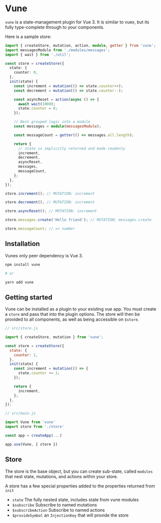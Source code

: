 # Vune

`vune` is a state-management plugin for Vue 3. It is similar to vuex, but its fully type-complete through to your components.

Here is a sample store:

```ts
import { createStore, mutation, action, module, getter } from 'vune';
import messagesModule from './modules/messages';
import { wait } from './util';

const store = createStore({
  state: {
    counter: 0,
  },
  init(state) {
    const increment = mutation(() => state.counter++);
    const decrement = mutation(() => state.counter--);

    const asyncReset = action(async () => {
      await wait(1000);
      state.counter = 0;
    });

    // Nest grouped logic into a module
    const messages = module(messagesModule);

    const messageCount = getter(() => messages.all.length);

    return {
      // state is implicitly returned and made readonly
      increment,
      decrement,
      asyncReset,
      messages,
      messageCount,
    };
  },
});

store.increment(); // MUTATION: increment

store.decrement(); // MUTATION: increment

store.asyncReset(); // MUTATION: increment

store.messages.create('Hello friend'); // MUTATION: messages.create

store.messageCount; // => number
```

## Installation

Vunes only peer dependency is Vue 3.

```bash
npm install vune

# or

yarn add vune
```

## Getting started

Vune can be installed as a plugin to your existing vue app. You must create a `store` and pass that into the plugin options. The store will then be provided to all components, as well as being accessible on `$store`.

```js
// src/store.js

import { createStore, mutation } from 'vune';

const store = createStore({
  state: {
    counter: 1,
  },
  init(state) {
    const increment = mutation(() => {
      state.counter += 1;
    });

    return {
      increment,
    };
  },
});
```

```js
// src/main.js

import Vune from 'vune'
import store from './store'

const app = createApp(...)

app.use(Vune, { store })
```

## Store

The store is the base object, but you can create sub-state, called `modules` that nest state, mutations, and actions within your store.

A store has a few special properties added to the properties returned from `init`

- `state` The fully nested state, includes state from vune modules
- `$subscribe` Subscribe to named mutations
- `$subscribeAction` Subscribe to named actions
- `$provideSymbol` an `InjectionKey` that will provide the store
